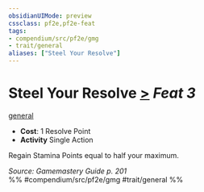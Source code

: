 ```yaml
---
obsidianUIMode: preview
cssclass: pf2e,pf2e-feat
tags:
- compendium/src/pf2e/gmg
- trait/general
aliases: ["Steel Your Resolve"]
---
```

# Steel Your Resolve  [>](rules/core-rulebook/chapter-9-playing-the-game.md#Actions "Single Action") *Feat 3*  
[general](rules/traits/general.md)  

- **Cost**: 1 Resolve Point
- **Activity** Single Action

Regain Stamina Points equal to half your maximum.

*Source: Gamemastery Guide p. 201*  
%% #compendium/src/pf2e/gmg #trait/general %%